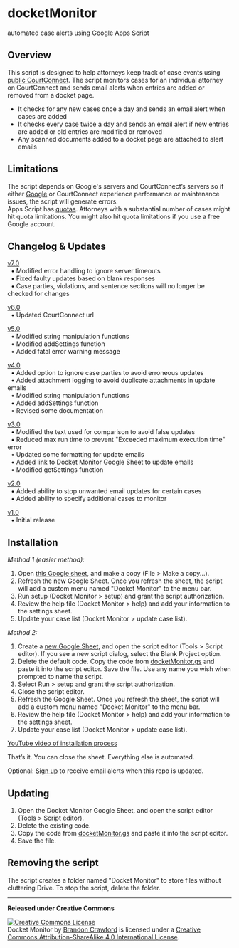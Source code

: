 docketMonitor
===========================
automated case alerts using Google Apps Script


## Overview
This script is designed to help attorneys keep track of case events using [public CourtConnect](https://caseinfo.aoc.arkansas.gov/cconnect/PROD/public/ck_public_qry_main.cp_main_idx). The script monitors cases for an individual attorney on CourtConnect and sends email alerts when entries are added or removed from a docket page.
 * It checks for any new cases once a day and sends an email alert when cases are added
 * It checks every case twice a day and sends an email alert if new entries are added or old entries are modified or removed
 * Any scanned documents added to a docket page are attached to alert emails


## Limitations
The script depends on Google's servers and CourtConnect’s servers so if either [Google](https://www.google.com/appsstatus) or CourtConnect experience performance or maintenance issues, the script will generate errors.<br> 
Apps Script has [quotas](https://developers.google.com/apps-script/guides/services/quotas). Attorneys with a substantial number of cases might hit quota limitations. You might also hit quota limitations if you use a free Google account. 


## Changelog & Updates
[v7.0](https://github.com/bcrawfo01/docketMonitor/blob/c277c86c1d189008d8b43adf2b727d7b26982631/docketMonitor.gs)<br>
&nbsp; &bull; Modified error handling to ignore server timeouts<br>
&nbsp; &bull; Fixed faulty updates based on blank responses<br>
&nbsp; &bull; Case parties, violations, and sentence sections will no longer be checked for changes<br>

[v6.0](https://github.com/bcrawfo01/docketMonitor/blob/0c98a16f39dc32052ac6423ae6d012a9c633ab6e/docketMonitor.gs)<br>
&nbsp; &bull; Updated CourtConnect url<br>

[v5.0](https://github.com/bcrawfo01/docketMonitor/tree/00f6407daf9b3e74f93126c273e4573a6e27b433/docketMonitor.gs)<br>
&nbsp; &bull; Modified string manipulation functions<br>
&nbsp; &bull; Modified addSettings function<br>
&nbsp; &bull; Added fatal error warning message<br>

[v4.0](https://github.com/bcrawfo01/docketMonitor/tree/8e8423975b406916d69aa18e3c4c42ea50fb511a/docketMonitor.gs)<br>
&nbsp; &bull; Added option to ignore case parties to avoid erroneous updates<br>
&nbsp; &bull; Added attachment logging to avoid duplicate attachments in update emails<br>
&nbsp; &bull; Modified string manipulation functions<br>
&nbsp; &bull; Added addSettings function<br>
&nbsp; &bull; Revised some documentation<br>

[v3.0](https://github.com/bcrawfo01/docketMonitor/tree/91dc74d95e1aaab8913cd18548b4c15e085027fe/docketMonitor.gs)<br>
&nbsp; &bull; Modified the text used for comparison to avoid false updates<br>
&nbsp; &bull; Reduced max run time to prevent "Exceeded maximum execution time" error<br>
&nbsp; &bull; Updated some formatting for update emails<br>
&nbsp; &bull; Added link to Docket Monitor Google Sheet to update emails<br>
&nbsp; &bull; Modified getSettings function<br>

[v2.0](https://github.com/bcrawfo01/docketMonitor/tree/b73b72b71555fd56000fb9ea0b4804915589875c/docketMonitor.gs)<br>
&nbsp; &bull; Added ability to stop unwanted email updates for certain cases<br>
&nbsp; &bull; Added ability to specify additional cases to monitor<br>

[v1.0](https://github.com/bcrawfo01/docketMonitor/blob/1a43ff79b9cf75b26a8d8cc7b8abc9c5ebc57e2e/docketMonitor.gs)<br>
&nbsp; &bull; Initial release


## Installation
_Method 1 (easier method):_
1. Open [this Google sheet](https://docs.google.com/spreadsheets/d/1_20QFJNNWEYpGvjbX8UjWZnuAYRCp-QE3Xc20rJJjVk/edit?usp=sharing), and make a copy (File > Make a copy...).
2. Refresh the new Google Sheet. Once you refresh the sheet, the script will add a custom menu named "Docket Monitor" to the menu bar.
3. Run setup (Docket Monitor > setup) and grant the script authorization.
4. Review the help file (Docket Monitor > help) and add your information to the settings sheet.
5. Update your case list (Docket Monitor > update case list).

_Method 2:_
1. Create a [new Google Sheet](http://spreadsheets.google.com/ccc?new), and open the script editor (Tools > Script editor). If you see a new script dialog, select the Blank Project option.
2. Delete the default code. Copy the code from [docketMonitor.gs](https://raw.githubusercontent.com/bcrawfo01/docketMonitor/master/docketMonitor.gs) and paste it into the script editor. Save the file. Use any name you wish when prompted to name the script.
3. Select Run > setup and grant the script authorization.
4. Close the script editor.
5. Refresh the Google Sheet. Once you refresh the sheet, the script will add a custom menu named "Docket Monitor" to the menu bar.
6. Review the help file (Docket Monitor > help) and add your information to the settings sheet.
7. Update your case list (Docket Monitor > update case list).


[YouTube video of installation process](https://youtu.be/Pf-myw_do9w)


That’s it. You can close the sheet. Everything else is automated.


Optional: [Sign up](http://github-file-watcher.com/?repository=bcrawfo01/docketMonitor&glob=*) to receive email alerts when this repo is updated.


## Updating
1. Open the Docket Monitor Google Sheet, and open the script editor (Tools > Script editor).
2. Delete the existing code.
3. Copy the code from [docketMonitor.gs](https://raw.githubusercontent.com/bcrawfo01/docketMonitor/master/docketMonitor.gs) and paste it into the script editor.
4. Save the file.


## Removing the script
The script creates a folder named "Docket Monitor" to store files without cluttering Drive. To stop the script, delete the folder. 


***
**Released under Creative Commons**

[![Creative Commons License](https://i.creativecommons.org/l/by-sa/4.0/88x31.png)](http://creativecommons.org/licenses/by-sa/4.0/)  
<span xmlns:dct="http://purl.org/dc/terms/" property="dct:title">Docket Monitor</span> by [Brandon Crawford](https://www.dynamicpractices.com/) is licensed under a [Creative Commons Attribution-ShareAlike 4.0 International License](http://creativecommons.org/licenses/by-sa/4.0/).
